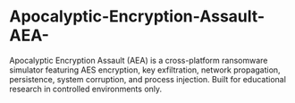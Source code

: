# Apocalyptic-Encryption-Assault-AEA-
Apocalyptic Encryption Assault (AEA) is a cross-platform ransomware simulator featuring AES encryption, key exfiltration, network propagation, persistence, system corruption, and process injection. Built for educational research in controlled environments only.
